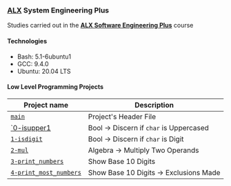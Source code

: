 ### [ALX](https://www.alxafrica.com/) System Engineering Plus

Studies carried out in the **[ALX Software Engineering Plus](https://www.alxafrica.com/software-engineering-plus/)** course

#### Technologies

* Bash:     5.1-6ubuntu1
* GCC:      9.4.0
* Ubuntu:   20.04 LTS

#### Low Level Programming Projects

| Project name | Description |
| ------------ | ----------- |
| [`main`](main.h) | Project's Header File |
| [`0-isupper1](0-isupper.c) | Bool -> Discern if `char` is Uppercased |
| [`1-isdigit`](1-isdigit.c) | Bool -> Discern if `char` is Digit |
| [`2-mul`](2-mul.c) | Algebra -> Multiply Two Operands |
| [`3-print_numbers`](3-print_numbers.c) | Show Base 10 Digits |
| [`4-print_most_numbers`](4-print_most_numbers.c) | Show Base 10 Digits -> Exclusions Made |
